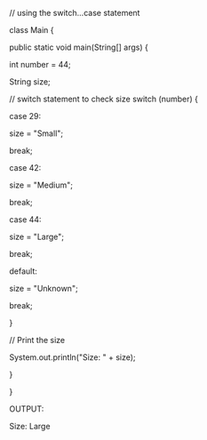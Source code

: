 // using the switch...case statement

class Main {

public static void main(String[] args) {

int number = 44;

String size;

// switch statement to check size
switch (number) {

case 29:

size = "Small";

break;

case 42:

size = "Medium";

break;

case 44:

size = "Large";

break;

default:

size = "Unknown";

break;

}

// Print the size

System.out.println("Size: " + size);

}

}

OUTPUT:

Size: Large
